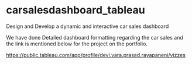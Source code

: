 # carsalesdashboard_tableau
Design and Develop a dynamic and interactive car sales dashboard

We have done Detailed dashboard formatting regarding the car sales and the link is mentioned below for the project on the portfolio.

https://public.tableau.com/app/profile/devi.vara.prasad.rayapaneni/vizzes

